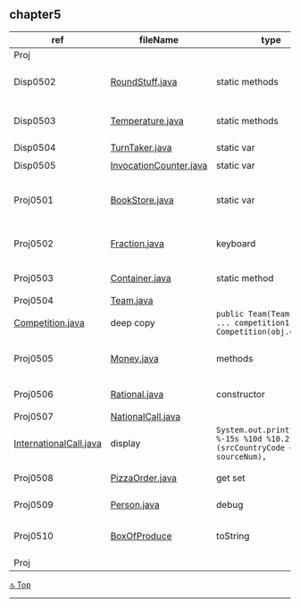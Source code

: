 chapter5
---
[top]: topOfThePage

ref | fileName | type | shown
--- | --- | --- | ---:
Proj | [  ](  ) |  | ``
Disp0502 | [ RoundStuff.java ]( chapter5/src/RoundStuff.java )      | static methods | `System.out.println("has an area of " + RoundStuff.area(radius) + " square inches.");`
Disp0503 | [ Temperature.java ]( chapter5/src/Temperature.java )    | static methods | `public static void main(String[] args) { ...  degreesC = toCelsius(degreesF);`
Disp0504 | [ TurnTaker.java ]( chapter5/src/TurnTaker )             | static var | `private static int turn = 0;`
Disp0505 | [ InvocationCounter.java ]( chapter5/src/InvocationCounter.java ) | static var | `private static int numberOfInvocations = 0;`
Proj0501 | [ BookStore.java ]( chapter5/src/BookStore.java )        | static var | `private static int noOfBooksSold = 0;``public static void setNoOfBooksSold(int currSold) {`
Proj0502 | [ Fraction.java ]( chapter5/src/Fraction.java )          | keyboard | `... "To continue: 'Y'?");cont = keyboard.next();toContinue = (cont.equalsIgnoreCase("Y"));`
Proj0503 | [ Container.java ]( chapter5/src/Container.java )        | static method | `Empty(bin); Transfer(tank, bin, 80); bin.displayQuantity();`
Proj0504 | [ Team.java ]( chapter5/src/Team.java ) 
           [ Competition.java ]( chapter5/src/Competition.java )    | deep copy| `public Team(Team obj) { ... competition1 = new Competition(obj.comp...` 
Proj0505 | [ Money.java ]( chapter5/src/Money.java )                | methods | `... + minus(m1, m2));` `... + m1.minus(m2));` `m1.minusThisBy(m2); System.out.println(m1);`
Proj0506 | [ Rational.java ]( chapter5/src/Rational.java )          | constructor | `/**  @param wholeNumber */ public Rational(int wholeNumber) {` 
Proj0507 | [ NationalCall.java ]( chapter5/src/NationalCall.java ) 
           [ InternationalCall.java ]( chapter5/src/InternationalCall.java ) | display | `System.out.printf("%-15s %-15s %10d %10.2f %n",(srcCountryCode + " " + sourceNum),`
Proj0508 | [ PizzaOrder.java ]( chapter5/src/PizzaOrder.java )      | get set | `public Pizza getPizza2() { if (pizza2 != null) { return pizza2;} return null; }`
Proj0509 | [ Person.java ]( chapter5/src/Person.java )              | debug | in Date.java `February` was `Febuary`
Proj0510 | [ BoxOfProduce ]( chapter5/src/BoxOfProduce )            | toString | `public String toString() { ... if (flyerInclude()) { box = box + "and salsa ... return box;`
Proj | [  ](  ) |  | ``

[:top: Top](#top)

---
